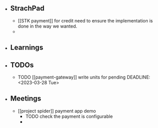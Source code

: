 - ## StrachPad
	- [[STK payment]] for credit need to ensure the implementation is done in the way we wanted.
	-
- ## Learnings
- ## TODOs
	- TODO [[payment-gateway]] write units for pending
	  DEADLINE: <2023-03-28 Tue>
- ## Meetings
	- [[project spider]] payment app demo
		- TODO check the payment is configurable
		-